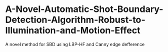 # A-Novel-Automatic-Shot-Boundary-Detection-Algorithm-Robust-to-Illumination-and-Motion-Effect
A novel method for SBD using LBP-HF and Canny edge defference
